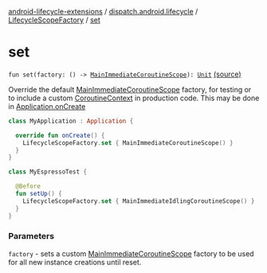 [android-lifecycle-extensions](../../index.md) / [dispatch.android.lifecycle](../index.md) / [LifecycleScopeFactory](index.md) / [set](./set.md)

# set

`fun set(factory: () -> `[`MainImmediateCoroutineScope`](https://rbusarow.github.io/Dispatch/core/dispatch.core/-main-immediate-coroutine-scope/index.md)`): `[`Unit`](https://kotlinlang.org/api/latest/jvm/stdlib/kotlin/-unit/index.html) [(source)](https://github.com/RBusarow/Dispatch/tree/master/android-lifecycle-extensions/src/main/java/dispatch/android/lifecycle/LifecycleScopeFactory.kt#L46)

Override the default [MainImmediateCoroutineScope](https://rbusarow.github.io/Dispatch/core/dispatch.core/-main-immediate-coroutine-scope/index.md) factory, for testing or to include a custom [CoroutineContext](https://kotlinlang.org/api/latest/jvm/stdlib/kotlin.coroutines/-coroutine-context/index.html)
in production code.  This may be done in [Application.onCreate](https://developer.android.com/reference/android/app/Application.html#onCreate())

``` kotlin
class MyApplication : Application {

  override fun onCreate() {
    LifecycleScopeFactory.set { MainImmediateCoroutineScope() }
  }
}
```

``` kotlin
class MyEspressoTest {

  @Before
  fun setUp() {
    LifecycleScopeFactory.set { MainImmediateIdlingCoroutineScope() }
  }
}
```

### Parameters

`factory` - sets a custom [MainImmediateCoroutineScope](https://rbusarow.github.io/Dispatch/core/dispatch.core/-main-immediate-coroutine-scope/index.md) factory to be used for all new instance creations until reset.